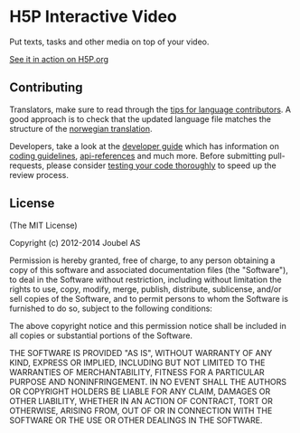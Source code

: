 # H5P Interactive Video

Put texts, tasks and other media on top of your video.

[See it in action on H5P.org](https://h5p.org/interactive-video)

## Contributing

Translators, make sure to read through the [tips for language contributors](https://h5p.org/contributing). A good approach is to check that the updated language file matches the structure of the [norwegian translation](language/nn.json).  

Developers, take a look at the [developer guide](https://h5p.org/developers) which has information on [coding guidelines](https://h5p.org/code-style), [api-references](https://h5p.org/documentation/api/H5P.html) and much more. Before submitting pull-requests, please consider [testing your code thoroughly](https://github.com/h5p/h5p-interactive-video/wiki/Interactive-Video-Testplan-(November-2106-Release)) to speed up the review process.


## License

(The MIT License)

Copyright (c) 2012-2014 Joubel AS

Permission is hereby granted, free of charge, to any person obtaining a copy of this software and associated documentation files (the "Software"), to deal in the Software without restriction, including without limitation the rights to use, copy, modify, merge, publish, distribute, sublicense, and/or sell copies of the Software, and to permit persons to whom the Software is furnished to do so, subject to the following conditions:

The above copyright notice and this permission notice shall be included in all copies or substantial portions of the Software.

THE SOFTWARE IS PROVIDED "AS IS", WITHOUT WARRANTY OF ANY KIND, EXPRESS OR IMPLIED, INCLUDING BUT NOT LIMITED TO THE WARRANTIES OF MERCHANTABILITY, FITNESS FOR A PARTICULAR PURPOSE AND NONINFRINGEMENT. IN NO EVENT SHALL THE AUTHORS OR COPYRIGHT HOLDERS BE LIABLE FOR ANY CLAIM, DAMAGES OR OTHER LIABILITY, WHETHER IN AN ACTION OF CONTRACT, TORT OR OTHERWISE, ARISING FROM, OUT OF OR IN CONNECTION WITH THE SOFTWARE OR THE USE OR OTHER DEALINGS IN THE SOFTWARE.
